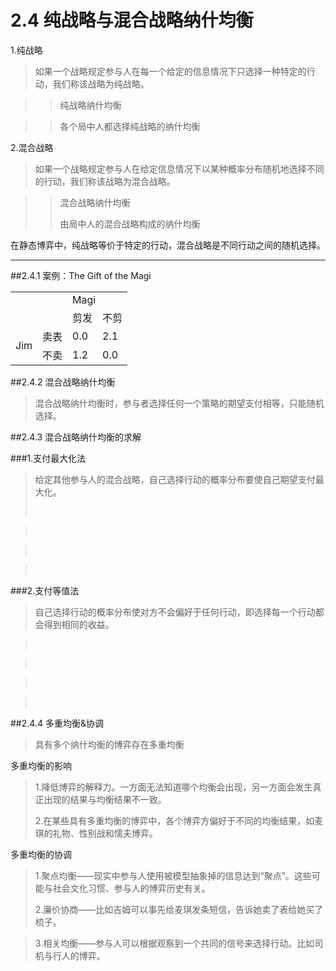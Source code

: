 # 2.4 纯战略与混合战略纳什均衡

1.纯战略

>如果一个战略规定参与人在每一个给定的信息情况下只选择一种特定的行动，我们称该战略为纯战略。

>>纯战略纳什均衡

>>各个局中人都选择纯战略的纳什均衡

2.混合战略

>如果一个战略规定参与人在给定信息情况下以某种概率分布随机地选择不同的行动，我们称该战略为混合战略。

>>混合战略纳什均衡
>>
>>由局中人的混合战略构成的纳什均衡

在静态博弈中，纯战略等价于特定的行动，混合战略是不同行动之间的随机选择。

***

##2.4.1 案例：The Gift of the Magi

<table>
	<tr>
		<td colspan="2" rowspan="2" ></td>
		<td colspan="2">Magi</td>
	</tr>
	<tr>
		<td>剪发</td>
		<td>不剪</td>
	</tr>
	<tr>
		<td rowspan="2">Jim</td>
		<td>卖表</td>
		<td>0.0</td>
		<td>2.1</td>
	</tr>	
	<tr>
		<td>不卖</td>
		<td>1.2</td>
		<td>0.0</td>	
	</tr>
</table>

##2.4.2 混合战略纳什均衡

>混合战略纳什均衡时，参与者选择任何一个策略的期望支付相等，只能随机选择。

##2.4.3 混合战略纳什均衡的求解

###1.支付最大化法

>给定其他参与人的混合战略，自己选择行动的概率分布要使自己期望支付最大化。
>
><br/>

><br/>

><br/>

><br/>

###2.支付等值法

>自己选择行动的概率分布使对方不会偏好于任何行动，即选择每一个行动都会得到相同的收益。

><br/>

><br/>

><br/>

><br/>

##2.4.4 多重均衡&协调

>具有多个纳什均衡的博弈存在多重均衡

多重均衡的影响

>1.降低博弈的解释力。一方面无法知道哪个均衡会出现，另一方面会发生真正出现的结果与均衡结果不一致。
>
>2.在某些具有多重均衡的博弈中，各个博弈方偏好于不同的均衡结果，如麦琪的礼物、性别战和懦夫博弈。

多重均衡的协调

>1.聚点均衡——现实中参与人使用被模型抽象掉的信息达到“聚点”。这些可能与社会文化习惯、参与人的博弈历史有关。
>
>2.廉价协商——比如吉姆可以事先给麦琪发条短信，告诉她卖了表给她买了梳子。

>3.相关均衡——参与人可以根据观察到一个共同的信号来选择行动。比如司机与行人的博弈。
